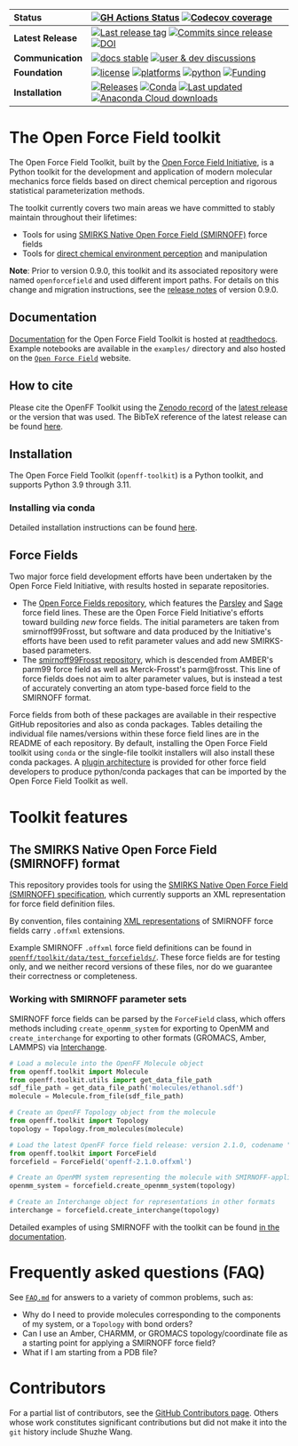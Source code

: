 | **Status** | [![GH Actions Status](https://github.com/openforcefield/openff-toolkit/workflows/CI/badge.svg)](https://github.com/openforcefield/openff-toolkit/actions?query=branch%3Amain+workflow%3ACI)  [![Codecov coverage](https://img.shields.io/codecov/c/github/openforcefield/openff-toolkit.svg?logo=Codecov&logoColor=white)](https://codecov.io/gh/openforcefield/openff-toolkit) |
| :------ |:------------------------------------------------------------------------------------------------------------------------------------------------------------------------------------------------------------------------------------------------------------------------------------------------------------------------------------------------------------------------------------------------------------------------------------------------------------------------------------------------------------------------------------------------------------------------------------|
| **Latest Release** | [![Last release tag](https://img.shields.io/github/release-pre/openforcefield/openff-toolkit.svg)](https://github.com/openforcefield/openff-toolkit/releases)  [![Commits since release](https://img.shields.io/github/commits-since/openforcefield/openff-toolkit/0.14.0.svg)](https://github.com/openforcefield/openff-toolkit/releases/tag/0.14.0) [![DOI](https://zenodo.org/badge/DOI/10.5281/zenodo.8102071.svg)](https://doi.org/10.5281/zenodo.8102071)
| **Communication** | [![docs stable](https://img.shields.io/badge/docs-stable-5077AB.svg?logo=read%20the%20docs)](https://open-forcefield-toolkit.readthedocs.io/) [![user & dev discussions](https://img.shields.io/badge/user%20%26%20dev%20discussions-GitHub-red?logo=github)](https://github.com/openforcefield/discussions/discussions) |
| **Foundation** | [![license](https://img.shields.io/github/license/openforcefield/openff-toolkit.svg)](https://opensource.org/licenses/MIT) [![platforms](https://img.shields.io/badge/Platforms-Linux%2C%20MacOS-orange.svg)](https://open-forcefield-toolkit.readthedocs.io/en/stable/installation.html) [![python](https://img.shields.io/badge/python-3.9%2C%203.10%2C%203.11-blue.svg)](https://open-forcefield-toolkit.readthedocs.io/en/stable/installation.html) [![Funding](https://img.shields.io/badge/Funding-Open%20Force%20Field%20Consortium-brightgreen.svg)](http://openforcefield.org)        |
| **Installation** | [![Releases](https://img.shields.io/badge/obtain-latest-green.svg)](https://github.com/openforcefield/openff-toolkit/releases) [![Conda](https://img.shields.io/conda/v/conda-forge/openff-toolkit.svg)](https://anaconda.org/conda-forge/openff-toolkit) [![Last updated](https://anaconda.org/conda-forge/openff-toolkit/badges/latest_release_relative_date.svg)](https://anaconda.org/conda-forge/openff-toolkit) [![Anaconda Cloud downloads](https://anaconda.org/conda-forge/openff-toolkit/badges/downloads.svg)](https://anaconda.org/conda-forge/openff-toolkit)          |

# The Open Force Field toolkit

The Open Force Field Toolkit, built by the [Open Force Field Initiative](http://openforcefield.org), is a Python toolkit for the development and application of modern molecular mechanics force fields based on direct chemical perception and rigorous statistical parameterization methods.

The toolkit currently covers two main areas we have committed to stably maintain throughout their lifetimes:
* Tools for using [SMIRKS Native Open Force Field (SMIRNOFF)](https://openforcefield.github.io/standards/standards/smirnoff/) force fields
* Tools for [direct chemical environment perception](https://dx.doi.org/10.1021/acs.jctc.8b00640) and manipulation

**Note**: Prior to version 0.9.0, this toolkit and its associated repository were named `openforcefield` and used different import paths. For details on this change and migration instructions, see the [release notes](https://open-forcefield-toolkit.readthedocs.io/en/stable/releasehistory.html#namespace-migration) of version 0.9.0.

## Documentation

[Documentation](https://open-forcefield-toolkit.readthedocs.io/en/stable/) for the Open Force Field Toolkit is hosted at [readthedocs](https://open-forcefield-toolkit.readthedocs.io/en/stable). Example notebooks are available in the `examples/` directory and also hosted on the [`Open Force Field`](https://docs.openforcefield.org/en/latest/examples.html) website.

## How to cite

Please cite the OpenFF Toolkit using the [Zenodo record](https://zenodo.org/record/7506404) of the [latest release](https://zenodo.org/record/7506404) or the version that was used. The BibTeX reference of the latest release can be found [here](https://zenodo.org/record/7506404/export/hx#.Y7cYbOzMKrM).

## Installation

The Open Force Field Toolkit (`openff-toolkit`) is a Python toolkit, and supports Python 3.9 through 3.11.

### Installing via conda

Detailed installation instructions can be found [here](https://open-forcefield-toolkit.readthedocs.io/en/stable/installation.html).

## Force Fields

Two major force field development efforts have been undertaken by the Open Force Field Initiative, with results hosted in separate repositories.

* The [Open Force Fields repository](https://github.com/openforcefield/openff-forcefields/), which features the [Parsley](https://openforcefield.org/community/news/general/introducing-openforcefield-1.0/) and [Sage](https://openforcefield.org/community/news/general/sage2.0.0-release/) force field lines. These are the Open Force Field Initiative's efforts toward building _new_ force fields. The initial parameters are taken from smirnoff99Frosst, but software and data produced by the Initiative's efforts have been used to refit parameter values and add new SMIRKS-based parameters.
* The [smirnoff99Frosst repository](https://github.com/openforcefield/smirnoff99Frosst/), which is descended from AMBER's parm99 force field as well as Merck-Frosst's parm@frosst. This line of force fields does not aim to alter parameter values, but is instead a test of accurately converting an atom type-based force field to the SMIRNOFF format.

Force fields from both of these packages are available in their respective GitHub repositories and also as conda packages. Tables detailing the individual file names/versions within these force field lines are in the README of each repository. By default, installing the Open Force Field toolkit using `conda` or the single-file toolkit installers will also install these conda packages. A [plugin architecture](https://github.com/openforcefield/openff-toolkit/blob/main/FAQ.md#how-can-i-distribute-my-own-force-fields-in-smirnoff-format) is provided for other force field developers to produce python/conda packages that can be imported by the Open Force Field Toolkit as well.

# Toolkit features

## The SMIRKS Native Open Force Field (SMIRNOFF) format

This repository provides tools for using the [SMIRKS Native Open Force Field (SMIRNOFF) specification](https://openforcefield.github.io/standards/standards/smirnoff/), which currently supports an XML representation for force field definition files.

By convention, files containing [XML representations](https://en.wikipedia.org/wiki/XML) of SMIRNOFF force fields carry `.offxml` extensions.

Example SMIRNOFF `.offxml` force field definitions can be found in [`openff/toolkit/data/test_forcefields/`](https://github.com/openforcefield/openff-toolkit/tree/main/openff/toolkit/data/test_forcefields). These force fields are for testing only, and we neither record versions of these files, nor do we guarantee their correctness or completeness.

### Working with SMIRNOFF parameter sets

SMIRNOFF force fields can be parsed by the `ForceField` class, which offers methods including `create_openmm_system` for exporting to OpenMM and `create_interchange` for exporting to other formats (GROMACS, Amber, LAMMPS) via [Interchange](https://docs.openforcefield.org/projects/interchange).

```python
# Load a molecule into the OpenFF Molecule object
from openff.toolkit import Molecule
from openff.toolkit.utils import get_data_file_path
sdf_file_path = get_data_file_path('molecules/ethanol.sdf')
molecule = Molecule.from_file(sdf_file_path)

# Create an OpenFF Topology object from the molecule
from openff.toolkit import Topology
topology = Topology.from_molecules(molecule)

# Load the latest OpenFF force field release: version 2.1.0, codename "Sage"
from openff.toolkit import ForceField
forcefield = ForceField('openff-2.1.0.offxml')

# Create an OpenMM system representing the molecule with SMIRNOFF-applied parameters
openmm_system = forcefield.create_openmm_system(topology)

# Create an Interchange object for representations in other formats
interchange = forcefield.create_interchange(topology)
```

Detailed examples of using SMIRNOFF with the toolkit can be found [in the documentation](https://open-forcefield-toolkit.readthedocs.io/en/stable/examples.html).

# Frequently asked questions (FAQ)

See [`FAQ.md`](FAQ.md) for answers to a variety of common problems, such as:
* Why do I need to provide molecules corresponding to the components of my system, or a `Topology` with bond orders?
* Can I use an Amber, CHARMM, or GROMACS topology/coordinate file as a starting point for applying a SMIRNOFF force field?
* What if I am starting from a PDB file?

# Contributors

For a partial list of contributors, see the [GitHub Contributors page](https://github.com/openforcefield/openff-toolkit/graphs/contributors). Others whose work constitutes significant contributions but did not make it into the `git` history include Shuzhe Wang.
